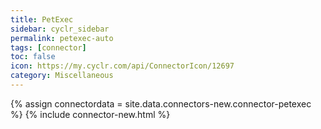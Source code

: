 ```yaml
---
title: PetExec
sidebar: cyclr_sidebar
permalink: petexec-auto
tags: [connector]
toc: false
icon: https://my.cyclr.com/api/ConnectorIcon/12697
category: Miscellaneous
---
```

{% assign connectordata = site.data.connectors-new.connector-petexec %}
{% include connector-new.html %}	